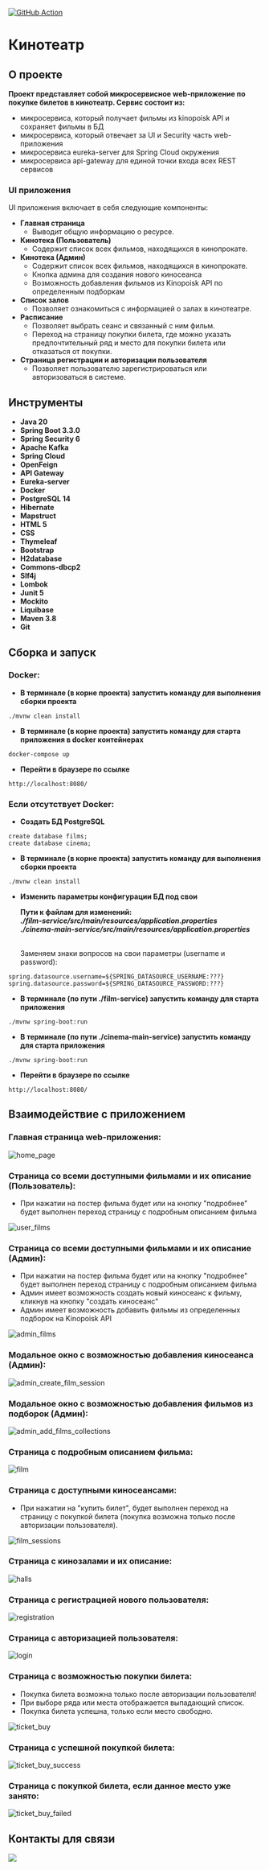 [![GitHub Action](https://github.com/ArtemChernikov/cinema/actions/workflows/maven.yml/badge.svg)](https://github.com/ArtemChernikov/cinema/actions/workflows/maven.yml)
# Кинотеатр

## О проекте

**Проект представляет собой микросервисное web-приложение по покупке билетов в кинотеатр. Сервис состоит из:**

* микросервиса, который получает фильмы из kinopoisk API и сохраняет фильмы в БД
* микросервиса, который отвечает за UI и Security часть web-приложения
* микросервиса eureka-server для Spring Cloud окружения
* микросервиса api-gateway для единой точки входа всех REST сервисов

### UI приложения

UI приложения включает в себя следующие компоненты:

- **Главная страница**
  - Выводит общую информацию о ресурсе.
- **Кинотека (Пользователь)**
  - Содержит список всех фильмов, находящихся в кинопрокате.
- **Кинотека (Админ)**
  - Содержит список всех фильмов, находящихся в кинопрокате.
  - Кнопка админа для создания нового киносеанса
  - Возможность добавления фильмов из Kinopoisk API по определенным подборкам
- **Список залов**
  - Позволяет ознакомиться с информацией о залах в кинотеатре.
- **Расписание**
  - Позволяет выбрать сеанс и связанный с ним фильм.
  - Переход на страницу покупки билета, где можно указать предпочтительный ряд и место для покупки билета или отказаться от покупки.
- **Страница регистрации и авторизации пользователя**
  - Позволяет пользователю зарегистрироваться или авторизоваться в системе.

## Инструменты

- **Java 20**
- **Spring Boot 3.3.0**
- **Spring Security 6**
- **Apache Kafka**
- **Spring Cloud**
- **OpenFeign**
- **API Gateway**
- **Eureka-server**
- **Docker**
- **PostgreSQL 14**
- **Hibernate**
- **Mapstruct**
- **HTML 5**
- **CSS**
- **Thymeleaf**
- **Bootstrap**
- **H2database**
- **Commons-dbcp2**
- **Slf4j**
- **Lombok**
- **Junit 5**
- **Mockito**
- **Liquibase**
- **Maven 3.8**
- **Git**

## Сборка и запуск<br>

### Docker:

- **В терминале (в корне проекта) запустить команду для выполнения сборки проекта**

``` shell 
./mvnw clean install
```

- **В терминале (в корне проекта) запустить команду для старта приложения в docker контейнерах**

``` shell 
docker-compose up
```

- **Перейти в браузере по ссылке**

``` shell 
http://localhost:8080/
```

### Если отсутствует Docker:

- **Создать БД PostgreSQL**

``` shell 
create database films;
create database cinema;
```

- **В терминале (в корне проекта) запустить команду для выполнения сборки проекта**

``` shell 
./mvnw clean install
```

- **Изменить параметры конфигурации БД под свои**

    **Пути к файлам для изменений:**  
    ***./film-service/src/main/resources/application.properties***  
    ***./cinema-main-service/src/main/resources/application.properties***<br></br>

    Заменяем знаки вопросов на свои параметры (username и password):
``` shell 
spring.datasource.username=${SPRING_DATASOURCE_USERNAME:???}
spring.datasource.password=${SPRING_DATASOURCE_PASSWORD:???}
```

- **В терминале (по пути ./film-service) запустить команду для старта приложения**

``` shell 
./mvnw spring-boot:run
```

- **В терминале (по пути ./cinema-main-service) запустить команду для старта приложения**

``` shell 
./mvnw spring-boot:run
```

- **Перейти в браузере по ссылке**

``` shell 
http://localhost:8080/
```

## Взаимодействие с приложением<br>

### Главная страница web-приложения:

![home_page](cinema-main-service/src/main/resources/static/application_pictures/home_page.png)

### Страница со всеми доступными фильмами и их описание (Пользователь):

- При нажатии на постер фильма будет или на кнопку "подробнее" будет выполнен переход страницу с подробным описанием фильма

![user_films](cinema-main-service/src/main/resources/static/application_pictures/user_films.png)

### Страница со всеми доступными фильмами и их описание (Админ):

- При нажатии на постер фильма будет или на кнопку "подробнее" будет выполнен переход страницу с подробным описанием фильма
- Админ имеет возможность создать новый киносеанс к фильму, кликнув на кнопку "создать киносеанс"
- Админ имеет возможность добавить фильмы из определенных подборок на Kinopoisk API

![admin_films](cinema-main-service/src/main/resources/static/application_pictures/admin_films.png)

### Модальное окно с возможностью добавления киносеанса (Админ):

![admin_create_film_session](cinema-main-service/src/main/resources/static/application_pictures/admin_create_film_session.png)

### Модальное окно с возможностью добавления фильмов из подборок (Админ):

![admin_add_films_collections](cinema-main-service/src/main/resources/static/application_pictures/admin_add_films_collections.png)

### Страница с подробным описанием фильма:

![film](cinema-main-service/src/main/resources/static/application_pictures/film.png)

### Страница с доступными киносеансами:

- При нажатии на "купить билет", будет выполнен переход на страницу с покупкой билета (покупка возможна только после
  авторизации пользователя).

![film_sessions](cinema-main-service/src/main/resources/static/application_pictures/film_sessions.png)

### Страница с кинозалами и их описание:

![halls](cinema-main-service/src/main/resources/static/application_pictures/halls.png)

### Страница с регистрацией нового пользователя:

![registration](cinema-main-service/src/main/resources/static/application_pictures/registration.png)

### Страница с авторизацией пользователя:

![login](cinema-main-service/src/main/resources/static/application_pictures/login.png)

### Страница с возможностью покупки билета:

- Покупка билета возможна только после авторизации пользователя!
- При выборе ряда или места отображается выпадающий список.
- Покупка билета успешна, только если место свободно. <br/>

![ticket_buy](cinema-main-service/src/main/resources/static/application_pictures/ticket_buy.png)

### Страница с успешной покупкой билета:

![ticket_buy_success](cinema-main-service/src/main/resources/static/application_pictures/ticket_buy_success.png)

### Страница с покупкой билета, если данное место уже занято:

![ticket_buy_failed](cinema-main-service/src/main/resources/static/application_pictures/ticket_buy_failed.png)

## Контакты для связи<br>

<a href="https://t.me/OvercomingJunk" target="blank"><img src="https://img.icons8.com/clouds/50/000000/telegram-app.png"/></a>

